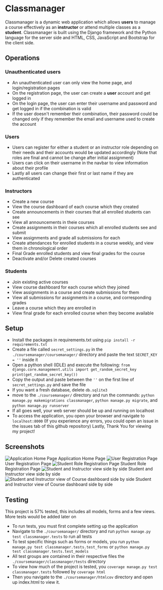 # Classmanager
Classmanager is a dynamic web application which allows **users** to manage a course effectively as an **instructor** or attend multiple classes as a **student**.
Classmanager is built using the Django framework and the Python language for the server side and HTML, CSS, JavaScript and Bootstrap for the client side.

## Operations
### Unauthenticated users
 - An unauthenticated user can only view the home page, and login/registration pages
 - On the registration page, the user can create a **user** account and get logged in
 - On the login page, the user can enter their username and password and get logged in if the combination is valid
 - If the user doesn't remember their combination, their password could be changed only if they remember the email and username used to create the account
### Users
 - Users can register for either a student or an instructor role depending on their needs and their accounts would be updated accordingly (Note that roles are final and cannot be change after initial assignment)
 - Users can click on their username in the navbar to view information about their profile
 - Lastly all users can change their first or last name if they are authenticated
### Instructors
 - Create a new course
 - View the course dashboard of each course which they created
 - Create announcements in their courses that all enrolled students can see
 - View all announcements in theie courses
 - Create assignments in their courses which all enrolled students see and submit
 -  View assignments and grade all submissions for each
 - Create attendances for enrolled students in a course weekly, and view them in chronological order
 - Final Grade enrolled students and view final grades for the course
 - Deactivate and/or Delete created courses
### Students
 - Join existing active courses
 - View course dashboard for each course which they joined
 - View assignments in a course and create submissions for them
 - View all submissions for assignments in a course, and corresponding grades
 - Leave a course which they are enrolled in
 - View final grade for each enrolled course when they become available
## Setup
 - Install the packages in requirements.txt using `pip install -r requirements.txt`
 - Create a file called `secret_settings.py` in the `./coursemanager/coursemanager/` directory and paste the text `SECRET_KEY = ''` inside it
 - Open a python shell (IDLE) and execute the following:
 `from django.core.management.utils import get_random_secret_key`
 `print(get_random_secret_key())`
 - Copy the output and paste between the `''` on the first line of `secret_settings.py` and save the file
 - If you want a fresh database, delete `db.sqlite3`
 - move to the `./coursemanager/` directory and run the commands:
	`python manage.py makemigrations classmanager`, `python manage.py migrate`, and `python manage.py runserver`
- If all goes well, your web server should be up and running on localhost
- To access the application, you open your browser and navigate to `localhost:8000`
(If you experience any errors, you could open an issue in the issues tab of this github repository)
Lastly, Thank You for viewing my project!
## Screenshots
![Application Home Page](https://i.imgur.com/8UxVaa2.png)
Application Home Page
![User Registration Page](https://i.imgur.com/hDCaG5u.png)
User Registration Page
![Student Role Registration Page](https://i.imgur.com/QUzdbM7.png)
Student Role Registration Page
![Student and Instructor view side by side](https://i.imgur.com/KZWZX4E.png)
Student and Instructor view side by side
![Student and Instructor view of Course dashboard side by side](https://i.imgur.com/8XJdlB3.png)
Student and Instructor view of Course dashboard side by side
## Testing
This project is 57% tested, this includes all models, forms and a few views. More tests would be added later on
 - To run tests, you must first complete setting up the application
 - Navigate to the `./coursemanager/` directory and run `python manage.py test classmanager.tests` to run all tests
 - To test specific things such as forms or models, you run `python manage.py test classmanager.tests.test_forms` or `python manage.py test classmanager.tests.test_models`
 - All test groups are contained in their respective files the `./coursemanager/classmanager/tests` directory
 - To view how much of the project is tested, you `coverage manage.py test classmanager.tests` followed by `coverage html`
 - Then you navigate to the `./coursemanager/htmlcov` directory and open up index.html to view it.
